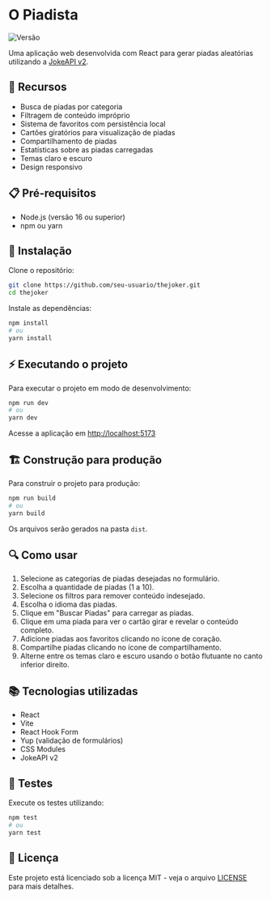 # O Piadista

![Versão](https://img.shields.io/badge/versão-1.0.0-brightgreen)

Uma aplicação web desenvolvida com React para gerar piadas aleatórias utilizando a [JokeAPI v2](https://v2.jokeapi.dev/).

## 🚀 Recursos

- Busca de piadas por categoria
- Filtragem de conteúdo impróprio
- Sistema de favoritos com persistência local
- Cartões giratórios para visualização de piadas
- Compartilhamento de piadas
- Estatísticas sobre as piadas carregadas
- Temas claro e escuro
- Design responsivo

## 📋 Pré-requisitos

- Node.js (versão 16 ou superior)
- npm ou yarn

## 🔧 Instalação

Clone o repositório:

```bash
git clone https://github.com/seu-usuario/thejoker.git
cd thejoker
```

Instale as dependências:

```bash
npm install
# ou
yarn install
```

## ⚡ Executando o projeto

Para executar o projeto em modo de desenvolvimento:

```bash
npm run dev
# ou
yarn dev
```

Acesse a aplicação em [http://localhost:5173](http://localhost:5173)

## 🏗️ Construção para produção

Para construir o projeto para produção:

```bash
npm run build
# ou
yarn build
```

Os arquivos serão gerados na pasta `dist`.

## 🔍 Como usar

1. Selecione as categorias de piadas desejadas no formulário.
2. Escolha a quantidade de piadas (1 a 10).
3. Selecione os filtros para remover conteúdo indesejado.
4. Escolha o idioma das piadas.
5. Clique em "Buscar Piadas" para carregar as piadas.
6. Clique em uma piada para ver o cartão girar e revelar o conteúdo completo.
7. Adicione piadas aos favoritos clicando no ícone de coração.
8. Compartilhe piadas clicando no ícone de compartilhamento.
9. Alterne entre os temas claro e escuro usando o botão flutuante no canto inferior direito.

## 📚 Tecnologias utilizadas

- React
- Vite
- React Hook Form
- Yup (validação de formulários)
- CSS Modules
- JokeAPI v2

## 🧪 Testes

Execute os testes utilizando:

```bash
npm test
# ou
yarn test
```

## 📝 Licença

Este projeto está licenciado sob a licença MIT - veja o arquivo [LICENSE](LICENSE) para mais detalhes.

